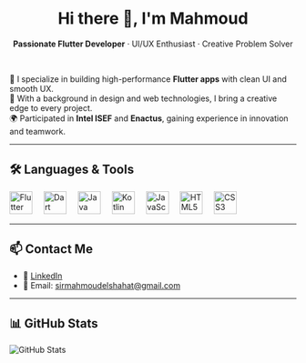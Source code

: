<h1 align="center">Hi there 👋, I'm Mahmoud</h1>

<p align="center">
  <strong>Passionate Flutter Developer</strong> · UI/UX Enthusiast · Creative Problem Solver  
</p>

<br />

<p align="left">
🚀 I specialize in building high-performance <strong>Flutter apps</strong> with clean UI and smooth UX.<br>
🎯 With a background in design and web technologies, I bring a creative edge to every project.<br>
🌍 Participated in <strong>Intel ISEF</strong> and <strong>Enactus</strong>, gaining experience in innovation and teamwork.<br>
</p>

---

<h2 align="left">🛠️ Languages & Tools</h2>

<div align="left">
  <img src="https://cdn.jsdelivr.net/gh/devicons/devicon/icons/flutter/flutter-original.svg" height="40" alt="Flutter logo" />
  <img width="12" />
  <img src="https://cdn.jsdelivr.net/gh/devicons/devicon/icons/dart/dart-original.svg" height="40" alt="Dart logo" />
  <img width="12" />
  <img src="https://cdn.jsdelivr.net/gh/devicons/devicon/icons/java/java-original.svg" height="40" alt="Java logo" />
  <img width="12" />
  <img src="https://cdn.jsdelivr.net/gh/devicons/devicon/icons/kotlin/kotlin-original.svg" height="40" alt="Kotlin logo" />
  <img width="12" />
  <img src="https://cdn.jsdelivr.net/gh/devicons/devicon/icons/javascript/javascript-original.svg" height="40" alt="JavaScript logo" />
  <img width="12" />
  <img src="https://cdn.jsdelivr.net/gh/devicons/devicon/icons/html5/html5-original.svg" height="40" alt="HTML5 logo" />
  <img width="12" />
  <img src="https://cdn.jsdelivr.net/gh/devicons/devicon/icons/css3/css3-original.svg" height="40" alt="CSS3 logo" />
</div>

---

<h2 align="left">📫 Contact Me</h2>

- 💼 [LinkedIn]([https://www.linkedin.com/in/your-profile](http://www.linkedin.com/in/mahm0udelshahat))  
- 📧 Email: sirmahmoudelshahat@gmail.com

---

<h2 align="left">📊 GitHub Stats</h2>

<p align="left">
  <img src="https://github-readme-stats.vercel.app/api?username=your-username&show_icons=true&theme=radical" alt="GitHub Stats" />
</p>
